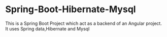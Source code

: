# Spring-Boot-Hibernate-Mysql
This is a Spring Boot Project which act as a backend of an Angular project. It uses Spring data,Hibernate and Mysql
